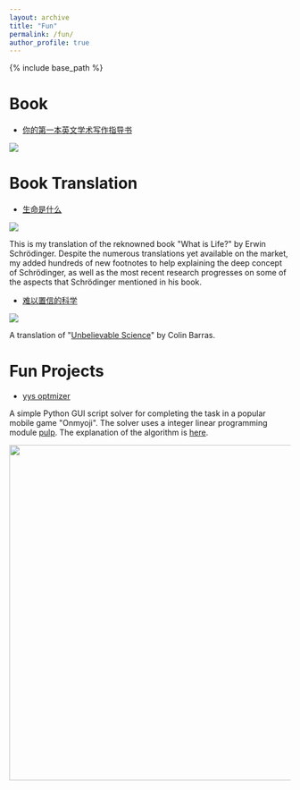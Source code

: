 ```yaml
---
layout: archive
title: "Fun"
permalink: /fun/
author_profile: true
---
```


{% include base_path %}


Book
=====

* [你的第一本英文学术写作指导书](https://www.zhihu.com/pub/book/119555946)

<p></p>
<img src="https://pic1.zhimg.com/50/v2-bb3e94ee286b1d17c37d89658193605d_200x0.webp">



Book Translation
=====

* [生命是什么](https://book.douban.com/subject/34853190/)

<p></p>
<img src="https://img9.doubanio.com/view/subject/s/public/s33529220.jpg">

This is my translation of the reknowned book "What is Life?" by Erwin Schrödinger. Despite the numerous translations yet available on the market, my added hundreds of new footnotes to help explaining the deep concept of Schrödinger, as well as the most recent research progresses on some of the aspects that Schrödinger mentioned in his book.




* [难以置信的科学](https://book.douban.com/subject/34809806/)

<p></p>
<img src="https://img9.doubanio.com/view/subject/s/public/s33511950.jpg"> 

A translation of "[Unbelievable Science](https://www.goodreads.com/book/show/37936815-unbelievable-science)" by Colin Barras.



Fun Projects
=====

* [yys optmizer](https://github.com/luyaozou/yys_mf_optimizer)

A simple Python GUI script solver for completing the task in a popular mobile game "Onmyoji".
The solver uses a integer linear programming module [pulp](https://www.coin-or.org/PuLP/pulp.html). 
The explanation of the algorithm is [here](https://zhuanlan.zhihu.com/p/50580339).

<img src="https://pic1.zhimg.com/v2-94b1b782beb82dba12a71e6557807a62_1440w.jpg" width="600">
